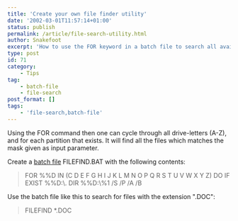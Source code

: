 ```yaml
---
title: 'Create your own file finder utility'
date: '2002-03-01T11:57:14+01:00'
status: publish
permalink: /article/file-search-utility.html
author: Snakefoot
excerpt: 'How to use the FOR keyword in a batch file to search all available partitions for a file mask.'
type: post
id: 71
category:
    - Tips
tag:
    - batch-file
    - file-search
post_format: []
tags:
    - 'file-search,batch-file'
---
```

Using the FOR command then one can cycle through all drive-letters (A-Z), and for each partition that exists. It will find all the files which matches the mask given as input parameter.  
  
 Create a [batch file](/article/batch-file.html) FILEFIND.BAT with the following contents:

> FOR %%D IN (C D E F G H I J K L M N O P Q R S T U V W X Y Z) DO IF EXIST %%D:\\. DIR %%D:\\%1 /S /P /A /B

 Use the batch file like this to search for files with the extension ".DOC":
 
 > FILEFIND \*.DOC